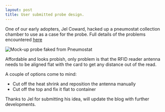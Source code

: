 ```yaml
---
layout: post
title: User submitted probe design.
---
```


One of our early adopters, Jel Coward, hacked up a pneumostat collection chamber to use as a case for the probe.  Full details of the problems encountered [here](https://github.com/asclepius/edus2/wiki/Hardware)

![Mock-up probe faked from Pneumostat](http://farm8.staticflickr.com/7187/6957798154_61002fbed8.jpg)

Affordable and looks probish, only problem is that the RFID reader antenna needs to be aligned flat with the card to get any distance out of the read.  

A couple of options come to mind:

* Cut off the heat shrink and reposition the antenna manually
* Cut off the top and fix it flat to container

Thanks to Jel for submitting his idea, will update the blog with further developments. 
